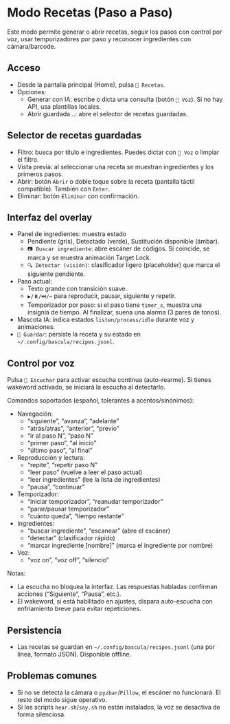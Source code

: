 # Modo Recetas (Paso a Paso)

Este modo permite generar o abrir recetas, seguir los pasos con control por voz, usar temporizadores por paso y reconocer ingredientes con cámara/barcode.

## Acceso

- Desde la pantalla principal (Home), pulsa `🍳 Recetas`.
- Opciones:
  - Generar con IA: escribe o dicta una consulta (botón `🎤 Voz`). Si no hay API, usa plantillas locales.
  - Abrir guardada…: abre el selector de recetas guardadas.

## Selector de recetas guardadas

- Filtro: busca por título e ingredientes. Puedes dictar con `🎤 Voz` o limpiar el filtro.
- Vista previa: al seleccionar una receta se muestran ingredientes y los primeros pasos.
- Abrir: botón `Abrir` o doble toque sobre la receta (pantalla táctil compatible). También con `Enter`.
- Eliminar: botón `Eliminar` con confirmación.

## Interfaz del overlay

- Panel de ingredientes: muestra estado
  - Pendiente (gris), Detectado (verde), Sustitución disponible (ámbar).
  - `📷 Buscar ingrediente`: abre escáner de códigos. Si coincide, se marca y se muestra animación Target Lock.
  - `🔍 Detectar (visión)`: clasificador ligero (placeholder) que marca el siguiente pendiente.
- Paso actual:
  - Texto grande con transición suave.
  - `▶️/⏸️/⏭️/↩️` para reproducir, pausar, siguiente y repetir.
  - Temporizador por paso: si el paso tiene `timer_s`, muestra una insignia de tiempo. Al finalizar, suena una alarma (3 pares de tonos).
- Mascota IA: indica estados `listen/process/idle` durante voz y animaciones.
- `💾 Guardar`: persiste la receta y su estado en `~/.config/bascula/recipes.jsonl`.

## Control por voz

Pulsa `🎤 Escuchar` para activar escucha continua (auto-rearme). Si tienes wakeword activado, se iniciará la escucha al detectarlo.

Comandos soportados (español, tolerantes a acentos/sinónimos):

- Navegación:
  - “siguiente”, “avanza”, “adelante”
  - “atrás/atras”, “anterior”, “previo”
  - “ir al paso N”, “paso N”
  - “primer paso”, “al inicio”
  - “último paso”, “al final”
- Reproducción y lectura:
  - “repite”, “repetir paso N”
  - “leer paso” (vuelve a leer el paso actual)
  - “leer ingredientes” (lee la lista de ingredientes)
  - “pausa”, “continuar”
- Temporizador:
  - “iniciar temporizador”, “reanudar temporizador”
  - “parar/pausar temporizador”
  - “cuánto queda”, “tiempo restante”
- Ingredientes:
  - “buscar ingrediente”, “escanear” (abre el escáner)
  - “detectar” (clasificador rápido)
  - “marcar ingrediente [nombre]” (marca el ingrediente por nombre)
- Voz:
  - “voz on”, “voz off”, “silencio”

Notas:
- La escucha no bloquea la interfaz. Las respuestas habladas confirman acciones (“Siguiente”, “Pausa”, etc.).
- El wakeword, si está habilitado en ajustes, dispara auto-escucha con enfriamiento breve para evitar repeticiones.

## Persistencia

- Las recetas se guardan en `~/.config/bascula/recipes.jsonl` (una por línea, formato JSON). Disponible offline.

## Problemas comunes

- Si no se detecta la cámara o `pyzbar`/`Pillow`, el escáner no funcionará. El resto del modo sigue operativo.
- Si los scripts `hear.sh`/`say.sh` no están instalados, la voz se desactiva de forma silenciosa.

